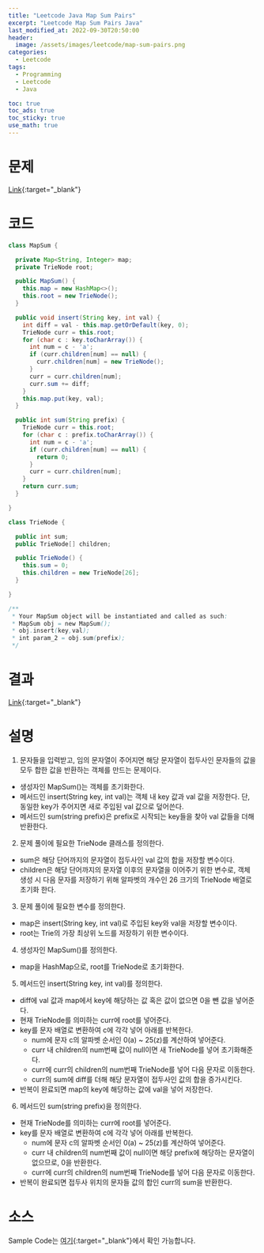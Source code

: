 ```yaml
---
title: "Leetcode Java Map Sum Pairs"
excerpt: "Leetcode Map Sum Pairs Java"
last_modified_at: 2022-09-30T20:50:00
header:
  image: /assets/images/leetcode/map-sum-pairs.png
categories:
  - Leetcode
tags:
  - Programming
  - Leetcode
  - Java

toc: true
toc_ads: true
toc_sticky: true
use_math: true
---
```

# 문제
[Link](https://leetcode.com/problems/map-sum-pairs){:target="_blank"}

# 코드
```java
class MapSum {

  private Map<String, Integer> map;
  private TrieNode root;

  public MapSum() {
    this.map = new HashMap<>();
    this.root = new TrieNode();
  }

  public void insert(String key, int val) {
    int diff = val - this.map.getOrDefault(key, 0);
    TrieNode curr = this.root;
    for (char c : key.toCharArray()) {
      int num = c - 'a';
      if (curr.children[num] == null) {
        curr.children[num] = new TrieNode();
      }
      curr = curr.children[num];
      curr.sum += diff;
    }
    this.map.put(key, val);
  }

  public int sum(String prefix) {
    TrieNode curr = this.root;
    for (char c : prefix.toCharArray()) {
      int num = c - 'a';
      if (curr.children[num] == null) {
        return 0;
      }
      curr = curr.children[num];
    }
    return curr.sum;
  }

}

class TrieNode {

  public int sum;
  public TrieNode[] children;

  public TrieNode() {
    this.sum = 0;
    this.children = new TrieNode[26];
  }

}

/**
 * Your MapSum object will be instantiated and called as such:
 * MapSum obj = new MapSum();
 * obj.insert(key,val);
 * int param_2 = obj.sum(prefix);
 */
```

# 결과
[Link](https://leetcode.com/submissions/detail/812008967/){:target="_blank"}

# 설명
1. 문자들을 입력받고, 임의 문자열이 주어지면 해당 문자열이 접두사인 문자들의 값을 모두 합한 값을 반환하는 객체를 만드는 문제이다.
- 생성자인 MapSum()는 객체를 초기화한다.
- 메서드인 insert(String key, int val)는 객체 내 key 값과 val 값을 저장한다. 단, 동일한 key가 주어지면 새로 주입된 val 값으로 덮어쓴다.
- 메서드인 sum(string prefix)은 prefix로 시작되는 key들을 찾아 val 값들을 더해 반환한다.

2. 문제 풀이에 필요한 TrieNode 클래스를 정의한다.
- sum은 해당 단어까지의 문자열이 접두사인 val 값의 합을 저장할 변수이다.
- children은 해당 단어까지의 문자열 이후의 문자열을 이어주기 위한 변수로, 객체 생성 시 다음 문자를 저장하기 위해 알파벳의 개수인 26 크기의 TrieNode 배열로 초기화 한다.

3. 문제 풀이에 필요한 변수를 정의한다.
- map은 insert(String key, int val)로 주입된 key와 val을 저장할 변수이다.
- root는 Trie의 가장 최상위 노드를 저장하기 위한 변수이다.

4. 생성자인 MapSum()를 정의한다.
- map을 HashMap으로, root를 TrieNode로 초기화한다.

5. 메서드인 insert(String key, int val)를 정의한다.
- diff에 val 값과 map에서 key에 해당하는 값 혹은 값이 없으면 0을 뺀 값을 넣어준다.
- 현재 TrieNode를 의미하는 curr에 root를 넣어준다.
- key를 문자 배열로 변환하여 c에 각각 넣어 아래를 반복한다.
  - num에 문자 c의 알파벳 순서인 0(a) ~ 25(z)를 계산하여 넣어준다.
  - curr 내 children의 num번째 값이 null이면 새 TrieNode를 넣어 초기화해준다.
  - curr에 curr의 children의 num번째 TrieNode를 넣어 다음 문자로 이동한다.
  - curr의 sum에 diff를 더해 해당 문자열이 접두사인 값의 합을 증가시킨다.
- 반복이 완료되면 map의 key에 해당하는 값에 val을 넣어 저장한다.

6. 메서드인 sum(string prefix)을 정의한다.
- 현재 TrieNode를 의미하는 curr에 root를 넣어준다.
- key를 문자 배열로 변환하여 c에 각각 넣어 아래를 반복한다.
  - num에 문자 c의 알파벳 순서인 0(a) ~ 25(z)를 계산하여 넣어준다.
  - curr 내 children의 num번째 값이 null이면 해당 prefix에 해당하는 문자열이 없으므로, 0을 반환한다.
  - curr에 curr의 children의 num번째 TrieNode를 넣어 다음 문자로 이동한다.
- 반복이 완료되면 접두사 위치의 문자들 값의 합인 curr의 sum을 반환한다.

# 소스
Sample Code는 [여기](https://github.com/GracefulSoul/leetcode/blob/master/src/main/java/gracefulsoul/problems/MapSumPairs.java){:target="_blank"}에서 확인 가능합니다.